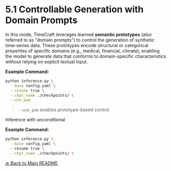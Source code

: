# 5.1 Controllable Generation with Domain Prompts

In this mode, TimeCraft leverages learned **semantic prototypes** (also referred to as "domain prompts") to control the generation of synthetic time-series data. These prototypes encode structural or categorical properties of specific domains (e.g., medical, financial, climate), enabling the model to generate data that conforms to domain-specific characteristics without relying on explicit textual input.

**Example Command:**

```bash
python inference.py \
  --base config.yaml \
  --resume true \
  --ckpt_name ./checkpoints/ \
  --use_pam
```

> `--use_pam` enables prototype-based control  

Inference with unconditional

**Example Command:**

```bash
python inference.py \
  --base config.yaml \ 
  --resume true \
  --ckpt_name ./checkpoints/ \
```

[🔙 Back to Main README](https://github.com/microsoft/TimeCraft)
